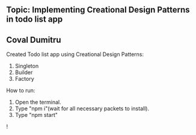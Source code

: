 ## Topic: Implementing Creational Design Patterns in todo list app

## Coval Dumitru<br />

Created Todo list app using Creational Design Patterns:

1. Singleton
2. Builder
3. Factory

How to run:
1. Open the terminal.
2. Type "npm i"(wait for all necessary packets to install).
3. Type "npm start"

!